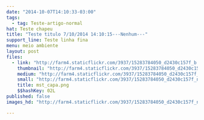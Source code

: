 ```yaml
---
date: "2014-10-07T14:10:33-03:00"
tags:
  - tag: Teste-artigo-normal
hat: Teste chapeu
title: "Teste titulo 7/10/2014 14:10:15---Nenhum---"
support_line: Teste linha fina
menu: meio ambiente
layout: post
files:
  - link: "http://farm4.staticflickr.com/3937/15283784050_d2430c157f_b.jpg"
    thumbnail: "http://farm4.staticflickr.com/3937/15283784050_d2430c157f_t.jpg"
    medium: "http://farm4.staticflickr.com/3937/15283784050_d2430c157f_z.jpg"
    small: "http://farm4.staticflickr.com/3937/15283784050_d2430c157f_n.jpg"
    title: mst_capa.png
    $$hashKey: 02L
published: false
images_hd: "http://farm4.staticflickr.com/3937/15283784050_d2430c157f_n.jpg"

---
```

